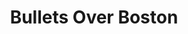 ---
title: Bullets Over Boston
layout: program_layout
permalink: /program/bullets/directions
showKey: bullets
theme: summer-mysteries
venues:
  - church
  - mosesian
---